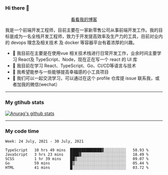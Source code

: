 ### Hi there 👋

<p align="center">
  <a href="https://real-jacket.github.io/">看看我的博客</a>
</p>

我是一个前端开发工程师，目前主要在一家新零售公司从事前端开发工作。我的目标是成为一名全栈开发工程师，致力于开发提高效率及生产力的工具，目前对业内的 devops 理念及相关技术 及 docker 等容器平台有着浓厚的兴趣。

- 🔭 我目前在主要是在使用vue 相关技术栈进行日常开发工作，业余时间主要学习 React及 TypeScript、Node，现在正在写一个 react 的 UI 库 
- 🌱 我目前在学习 React、TypeScript、Go、CI/CD等语言与技术
- 👯 我希望能参与一些能够提高幸福感的小工具项目
- 💬 我们可以一起交流学习，可以通过在这个 profile 仓库提 issue 联系我，或者加我的微信(wechat）

***

### My gtihub stats

[![Anurag's github stats](https://github-readme-stats.vercel.app/api?username=real-jacket)](https://github.com/anuraghazra/github-readme-stats)

***

### My code time

<!--START_SECTION:waka-->
```text
Week: 24 July, 2021 - 30 July, 2021

TypeScript   10 hrs 49 mins  ██████████████▓░░░░░░░░░░   58.93 % 
JavaScript   3 hrs 23 mins   ████▓░░░░░░░░░░░░░░░░░░░░   18.49 % 
SCSS         1 hr 39 mins    ██▒░░░░░░░░░░░░░░░░░░░░░░   09.07 % 
Go           59 mins         █▒░░░░░░░░░░░░░░░░░░░░░░░   05.44 % 
HTML         41 mins         █░░░░░░░░░░░░░░░░░░░░░░░░   03.72 % 
```
<!--END_SECTION:waka-->
